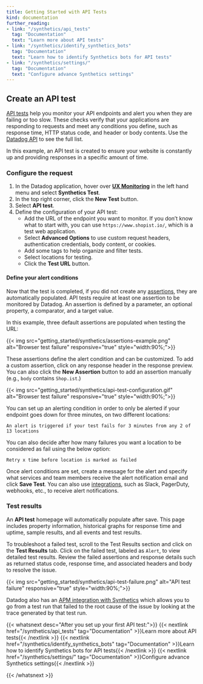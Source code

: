 ```yaml
---
title: Getting Started with API Tests
kind: documentation
further_reading:
- link: "/synthetics/api_tests"
  tag: "Documentation"
  text: "Learn more about API tests"
- link: "/synthetics/identify_synthetics_bots"
  tag: "Documentation"
  text: "Learn how to identify Synthetics bots for API tests"
- link: "/synthetics/settings/"
  tag: "Documentation"
  text: "Configure advance Synthetics settings"
---
```


## Create an API test

[API tests][1] help you monitor your API endpoints and alert you when they are failing or too slow. These checks verify that your applications are responding to requests and meet any conditions you define, such as response time, HTTP status code, and header or body contents. Use the [Datadog API][2] to see the full list.

In this example, an API test is created to ensure your website is constantly up and providing responses in a specific amount of time.

### Configure the request

1. In the Datadog application, hover over **[UX Monitoring][3]** in the left hand menu and select **Synthetics Test**. 
2. In the top right corner, click the **New Test** button. 
3. Select **API test**.
4. Define the configuration of your API test:
    - Add the URL of the endpoint you want to monitor. If you don’t know what to start with, you can use `https://www.shopist.io/`, which is a test web application.
    - Select **Advanced Options** to use custom request headers, authentication credentials, body content, or cookies.
    - Add some tags to help organize and filter tests.
    - Select locations for testing.
    - Click the **Test URL** button.

#### Define your alert conditions

Now that the test is completed, if you did not create any [assertions][4], they are automatically populated. API tests require at least one assertion to be monitored by Datadog. An assertion is defined by a parameter, an optional property, a comparator, and a target value.

In this example, three default assertions are populated when testing the URL:

{{< img src="getting_started/synthetics/assertions-example.png" alt="Browser test failure" responsive="true" style="width:90%;">}}

These assertions define the alert condition and can be customized. To add a custom assertion, click on any response header in the response preview. You can also click the **New Assertion** button to add an assertion manually (e.g., `body` contains `Shop.ist`.)

{{< img src="getting_started/synthetics/api-test-configuration.gif" alt="Browser test failure" responsive="true" style="width:90%;">}}

You can set up an alerting condition in order to only be alerted if your endpoint goes down for three minutes, on two different locations:

```
An alert is triggered if your test fails for 3 minutes from any 2 of 13 locations
```

You can also decide after how many failures you want a location to be considered as fail using the below option:

```
Retry x time before location is marked as failed
```

Once alert conditions are set, create a message for the alert and specify what services and team members receive the alert notification email and click **Save Test**. You can also use [integrations][5], such as Slack, PagerDuty, webhooks, etc., to receive alert notifications.

### Test results

An **API test** homepage will automatically populate after save. This page includes property information, historical graphs for response time and uptime, sample results, and all events and test results.

To troubleshoot a failed test, scroll to the Test Results section and click on the **Test Results** tab. Click on the failed test, labeled as `Alert`, to view detailed test results. Review the failed assertions and response details such as returned status code, response time, and associated headers and body to resolve the issue.

{{< img src="getting_started/synthetics/api-test-failure.png" alt="API test failure" responsive="true" style="width:90%;">}}

Datadog also has an [APM integration with Synthetics][6] which allows you to go from a test run that failed to the root cause of the issue by looking at the trace generated by that test run.

{{< whatsnext desc="After you set up your first API test:">}}
    {{< nextlink href="/synthetics/api_tests" tag="Documentation" >}}Learn more about API tests{{< /nextlink >}}
    {{< nextlink href="/synthetics/identify_synthetics_bots" tag="Documentation" >}}Learn how to identify Synthetics bots for API tests{{< /nextlink >}}
    {{< nextlink href="/synthetics/settings/" tag="Documentation" >}}Configure advance Synthetics settings{{< /nextlink >}}

{{< /whatsnext >}}

[1]: /synthetics/api_tests
[2]: /api/?lang=bash#create-a-test
[3]: https://app.datadoghq.com/synthetics/list
[4]: /synthetics/api_tests/?tab=httptest#assertions
[5]: /integrations
[6]: /synthetics/apm/
